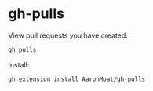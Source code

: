 # gh-pulls

View pull requests you have created: 

```sh
gh pulls
```

Install: 

```sh
gh extension install AaronMoat/gh-pulls
```
